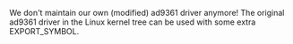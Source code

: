 <!--
Author: Xianjun Jiao
SPDX-FileCopyrightText: 2021 UGent
SPDX-License-Identifier: AGPL-3.0-or-later
-->
We don't maintain our own (modified) ad9361 driver anymore! The original ad9361 driver in the Linux kernel tree can be used with some extra EXPORT_SYMBOL.
